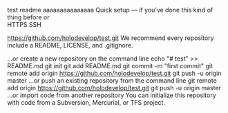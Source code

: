 test readme
aaaaaaaaaaaaaaa
Quick setup — if you’ve done this kind of thing before
or	
HTTPS
SSH

https://github.com/holodevelop/test.git
We recommend every repository include a README, LICENSE, and .gitignore.

…or create a new repository on the command line
echo "# test" >> README.md
git init
git add README.md
git commit -m "first commit"
git remote add origin https://github.com/holodevelop/test.git
git push -u origin master
…or push an existing repository from the command line
git remote add origin https://github.com/holodevelop/test.git
git push -u origin master
…or import code from another repository
You can initialize this repository with code from a Subversion, Mercurial, or TFS project.